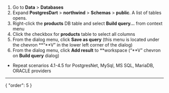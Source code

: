 1. Go to **Data** > **Databases**
2. Expand **PostgresDart** > **northwind** > **Schemas** > **public**. A list of tables opens.
3. Right-click the **products** DB table and select **Build query…** from context menu
4. Click the checkbox for **products** table to select all columns
5. From the dialog menu, click **Save as query** (this menu is located under the chevron **“**V” in the lower left corner of the dialog)
6. From the dialog menu, click **Add result** to **workspace (“**V” chevron on **Build query** dialog)

* Repeat scenarios 4.1-4.5 for PostgresNet, MySql, MS SQL, MariaDB, ORACLE providers
---
{
  "order": 5
}